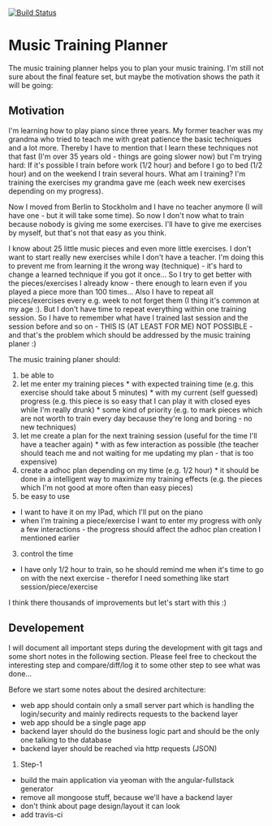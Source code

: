 [![Build Status](https://travis-ci.org/FlorianGrundig/mtp.svg?branch=master)](https://travis-ci.org/FlorianGrundig/mtp)

Music Training Planner
===

The music training planner helps you to plan your music training.
I'm still not sure about the final feature set, but maybe the motivation shows the path it will be going:  

Motivation
---

I'm learning how to play piano since three years. My former teacher was my grandma who tried to teach me with great 
patience the basic techniques and a lot more. Thereby I have to mention that I learn these techniques not that fast (I'm over 35 years old - 
things are going slower now) but I'm trying hard: If it's possible I train before work (1/2 hour) and before I go to bed (1/2 hour) and on the weekend
I train several hours. What am I training? I'm training the exercises my grandma gave me (each week new exercises depending on my progress).  
  
Now I moved from Berlin to Stockholm and I have no teacher anymore (I will have one - but it will take some time).
So now I don't now what to train because nobody is giving me some exercises. I'll have to give me exercises by myself, 
but that's not that easy as you think.

I know about 25 little music pieces and even more little exercises. I don't want to start really new exercises while 
I don't have a teacher. I'm doing this to prevent me from learning it the wrong way (technique) - 
it's hard to change a learned technique if you got it once...
So I try to get better with the pieces/exercises I already know - there enough to learn even if you played a piece more than 100 times...
Also I have to repeat all pieces/exercises every e.g. week to not forget them (I thing it's common at my age :).
But I don't have time to repeat everything within one training session. So I have to remember what have I trained last session and the session before and so on - THIS IS (AT LEAST FOR ME) NOT POSSIBLE - 
and that's the problem which should be addressed by the music training planer :)

The music training planer should:
1. be able to 
  1. let me enter my training pieces 
    * with expected training time (e.g. this exercise should take about 5 minutes)
    * with my current (self guessed) progress (e.g. this piece is so easy that I can play it with closed eyes while I'm really drunk)
    * some kind of priority (e.g. to mark pieces which are not worth to train every day because they're long and boring - no new techniques)
  2. let me create a plan for the next training session (useful for the time I'll have a teacher again)
    * with as few interaction as possible (the teacher should teach me and not waiting for me updating my plan - that is too expensive)
  3. create a adhoc plan depending on my time (e.g. 1/2 hour)
    * it should be done in a intelligent way to maximize my training effects (e.g. the pieces which I'm not good at more often than easy pieces)
2. be easy to use
  * I want to have it on my IPad, which I'll put on the piano
  * when I'm training a piece/exercise I want to enter my progress with only a few interactions - the progress should affect the adhoc plan creation I mentioned earlier
3. control the time
  * I have only 1/2 hour to train, so he should remind me when it's time to go on with the next exercise - therefor I need something like start session/piece/exercise

I think there thousands of improvements but let's start with this :)

Developement
---

I will document all important steps during the development with git tags and some short notes in the following section.
Please feel free to checkout the interesting step and compare/diff/log it to some other step to see what was done...

Before we start some notes about the desired architecture:
* web app should contain only a small server part which is handling the login/security and mainly redirects requests to the backend layer
* web app should be a single page app
* backend layer should do the business logic part and should be the only one talking to the database
* backend layer should be reached via http requests (JSON)

1. Step-1
  * build the main application via yeoman with the angular-fullstack generator
  * remove all mongoose stuff, because we'll have a backend layer
  * don't think about page design/layout it can look 
  * add travis-ci
  
 
 

